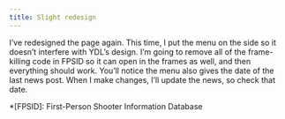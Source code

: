 ```yaml
---
title: Slight redesign
---
```

I’ve redesigned the page again. This time, I put the menu on the side so it doesn’t interfere with YDL’s design. I’m going to remove all of the frame-killing code in FPSID so it can open in the frames as well, and then everything should work. You’ll notice the menu also gives the date of the last news post. When I make changes, I’ll update the news, so check that date.

*[FPSID]: First-Person Shooter Information Database